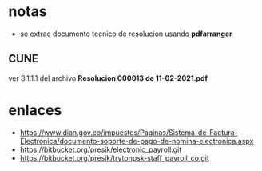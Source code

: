 # notas

* se extrae documento tecnico de resolucion usando **pdfarranger**

## CUNE

 ver 8.1.1.1 del archivo **Resolucion 000013 de 11-02-2021.pdf**

# enlaces

* https://www.dian.gov.co/impuestos/Paginas/Sistema-de-Factura-Electronica/documento-soporte-de-pago-de-nomina-electronica.aspx
* https://bitbucket.org/presik/electronic_payroll.git
* https://bitbucket.org/presik/trytonpsk-staff_payroll_co.git
